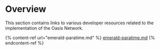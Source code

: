 # Overview

This section contains links to various developer resources related to the implementation of the Oasis Network.

{% content-ref url="emerald-paratime.md" %}
[emerald-paratime.md](emerald-paratime.md)
{% endcontent-ref %}
